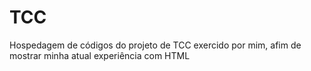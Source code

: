 # TCC
Hospedagem de códigos do projeto de TCC exercido por mim, afim de mostrar minha atual experiência com HTML
